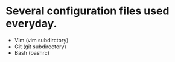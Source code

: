 Several configuration files used everyday.
===========================================

* Vim (vim subdirctory)
* Git (git subdirectory)
* Bash (bashrc)
